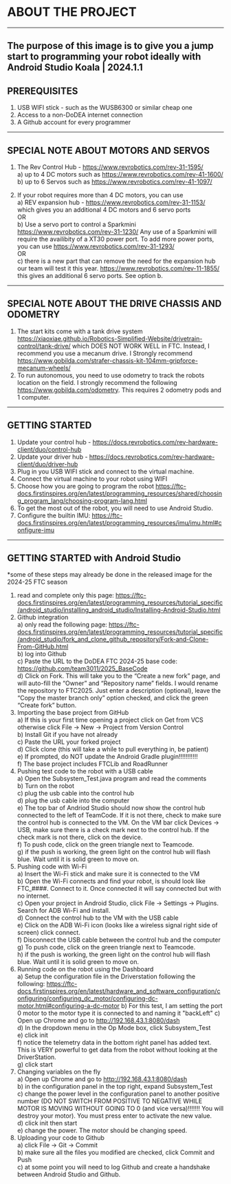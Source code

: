 # ABOUT THE PROJECT
------------------------------------------------------------
The purpose of this image is to give you a jump start to programming your robot ideally with Android Studio Koala | 2024.1.1
------------------------------------------------------------

PREREQUISITES
------------------------------------------------------------
1) USB WIFI stick - such as the WUSB6300 or similar cheap one
2) Access to a non-DoDEA internet connection  
3) A Github account for every programmer
------------------------------------------------------------

SPECIAL NOTE ABOUT MOTORS AND SERVOS
------------------------------------------------------------
1) The Rev Control Hub - https://www.revrobotics.com/rev-31-1595/   
  a) up to 4 DC motors such as https://www.revrobotics.com/rev-41-1600/  
  b) up to 6 Servos such as https://www.revrobotics.com/rev-41-1097/
	
3) If your robot requires more than 4 DC motors, you can use  
   a) REV expansion hub - https://www.revrobotics.com/rev-31-1153/
      which gives you an additional 4 DC motors and 6 servo ports  
   OR  
   b) Use a servo port to control a Sparkmini https://www.revrobotics.com/rev-31-1230/
      Any use of a Sparkmini will require the availibity of a XT30 power port. To add more
      power ports, you can use https://www.revrobotics.com/rev-31-1293/    
   OR  
   c) there is a new part that can remove the need for the expansion hub
      our team will test it this year. https://www.revrobotics.com/rev-11-1855/ 
      this gives an additional 6 servo ports. See option b.  	
------------------------------------------------------------	  

SPECIAL NOTE ABOUT THE DRIVE CHASSIS AND ODOMETRY
------------------------------------------------------------
1) The start kits come with a tank drive system https://xiaoxiae.github.io/Robotics-Simplified-Website/drivetrain-control/tank-drive/ which DOES NOT WORK WELL in FTC. Instead, I recommend you use a mecanum drive. I Strongly recommend https://www.gobilda.com/strafer-chassis-kit-104mm-gripforce-mecanum-wheels/
2) To run autonomous, you need to use odometry to track the robots location on the field. I strongly recommend the following https://www.gobilda.com/odometry. This requires 2 odometry pods and 1 computer.
------------------------------------------------------------

GETTING STARTED
------------------------------------------------------------
1) Update your control hub - https://docs.revrobotics.com/rev-hardware-client/duo/control-hub
2) Update your driver hub - https://docs.revrobotics.com/rev-hardware-client/duo/driver-hub
3) Plug in you USB WIFI stick and connect to the virtual machine.
4) Connect the virtual machine to your robot using WIFI
5) Choose how you are going to program the robot https://ftc-docs.firstinspires.org/en/latest/programming_resources/shared/choosing_program_lang/choosing-program-lang.html
6) To get the most out of the robot, you will need to use Android Studio.
7) Configure the builtin IMU: https://ftc-docs.firstinspires.org/en/latest/programming_resources/imu/imu.html#configure-imu
------------------------------------------------------------

GETTING STARTED with Android Studio
------------------------------------------------------------
*some of these steps may already be done in the released image for the 2024-25 FTC season
1) read and complete only this page: https://ftc-docs.firstinspires.org/en/latest/programming_resources/tutorial_specific/android_studio/installing_android_studio/Installing-Android-Studio.html
2) Github integration<br>
   	a) only read the following page: https://ftc-docs.firstinspires.org/en/latest/programming_resources/tutorial_specific/android_studio/fork_and_clone_github_repository/Fork-and-Clone-From-GitHub.html<br>
   	b) log into Github<br>
   	c) Paste the URL to the DoDEA FTC 2024-25 base code: https://github.com/team3011/2025_BaseCode<br>
    	d) Click on Fork. This will take you to the “Create a new fork” page, and will auto-fill the “Owner” and “Repository name” fields. I would rename the repository to FTC2025. Just enter a description (optional), leave the “Copy the master branch only” option checked, and click the green “Create fork” button.
4) Importing the base project from GitHub<br>
	a) If this is your first time opening a project click on Get from VCS otherwise click File -> New -> Project from Version Control<br>
	b) Install Git if you have not already<br>
 	c) Paste the URL your forked project<br>
  	d) Click clone (this will take a while to pull everything in, be patient)<br>
   	e) If prompted, do NOT update the Android Gradle plugin!!!!!!!!!!!<br>
   	f) The base project includes FTCLib and RoadRunner<br>
5) Pushing test code to the robot with a USB cable<br>
	a) Open the Subsystem_Test.java program and read the comments<br>
	b) Turn on the robot<br>
	c) plug the usb cable into the control hub<br>
	d) plug the usb cable into the computer<br>
	e) The top bar of Andriod Studio should now show the control hub connected to the left of TeamCode. If it is not there, check to make sure the control hub is connected to the VM. On the VM bar click Devices -> USB, make sure there is a check mark next to the control hub. If the check mark is not there, click on the device.<br>
	f) To push code, click on the green triangle next to Teamcode.<br>
 	g) if the push is working, the green light on the control hub will flash blue. Wait until it is solid green to move on.<br>
6) Pushing code with Wi-Fi<br>
	a) Insert the Wi-Fi stick and make sure it is connected to the VM<br>
	b) Open the Wi-Fi connects and find your robot, is should look like FTC_####. Connect to it. Once connected it will say connected but with no internet.<br>
	c) Open your project in Android Studio, click File -> Settings -> Plugins. Search for ADB Wi-Fi and install.<br>
 	d) Connect the control hub to the VM with the USB cable<br>
  	e) Click on the ADB Wi-Fi icon (looks like a wireless signal right side of screen) click connect.<br>
   	f) Disconnect the USB cable between the control hub and the computer<br>
    	g) To push code, click on the green triangle next to Teamcode.<br>
     	h) if the push is working, the green light on the control hub will flash blue. Wait until it is solid green to move on.<br>
7) Running code on the robot using the Dashboard<br>
	a) Setup the configuration file in the Driverstation following the following: https://ftc-docs.firstinspires.org/en/latest/hardware_and_software_configuration/configuring/configuring_dc_motor/configuring-dc-motor.html#configuring-a-dc-motor
	b) For this test, I am setting the port 0 motor to the motor type it is connected to and naming it "backLeft"
	c) Open up Chrome and go to http://192.168.43.1:8080/dash<br>
	d) In the dropdown menu in the Op Mode box, click Subsystem_Test<br>
	e) click init<br>
	f) notice the telemetry data in the bottom right panel has added text. This is VERY powerful to get data from the robot without looking at the DriverStation.<br>
	g) click start<br> 
8) Changing variables on the fly<br>
	a) Open up Chrome and go to http://192.168.43.1:8080/dash<br>
 	b) in the configuration panel in the top right, expand Subsystem_Test<br>
  	c) change the power level in the configuration panel to another positive number (DO NOT SWITCH FROM POSITIVE TO NEGATIVE WHILE MOTOR IS MOVING WITHOUT GOING TO 0 (and vice versa)!!!!!!! You will destroy your motor). You must press enter to activate the new value.<br>
   	d) click init then start<br>
    	e) change the power. The motor should be changing speed.<br>
9) Uploading your code to Github<br>
	a) click File -> Git -> Commit<br>
	b) make sure all the files you modified are checked, click Commit and Push<br>
	c) at some point you will need to log Github and create a handshake between Android Studio and Github.<br>

